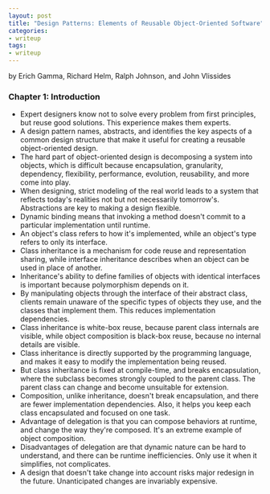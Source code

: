 ```yaml
---
layout: post
title: "Design Patterns: Elements of Reusable Object-Oriented Software"
categories:
- writeup
tags:
- writeup
---
```


by Erich Gamma, Richard Helm, Ralph Johnson, and John Vlissides

### Chapter 1: Introduction

* Expert designers know not to solve every problem from first principles, but reuse good solutions. This experience makes them experts.
* A design pattern names, abstracts, and identifies the key aspects of a common design structure that make it useful for creating a reusable object-oriented design.
* The hard part of object-oriented design is decomposing a system into objects, which is difficult because encapsulation, granularity, dependency, flexibility, performance, evolution, reusability, and more come into play.
* When designing, strict modeling of the real world leads to a system that reflects today's realities not but not necessarily tomorrow's. Abstractions are key to making a design flexible.
* Dynamic binding means that invoking a method doesn't commit to a particular implementation until runtime.
* An object's class refers to how it's implemented, while an object's type refers to only its interface.
* Class inheritance is a mechanism for code reuse and representation sharing, while interface inheritance describes when an object can be used in place of another.
* Inheritance's ability to define families of objects with identical interfaces is important because polymorphism depends on it.
* By manipulating objects through the interface of their abstract class, clients remain unaware of the specific types of objects they use, and the classes that implement them. This reduces implementation dependencies.
* Class inheritance is white-box reuse, because parent class internals are visible, while object composition is black-box reuse, because no internal details are visible.
* Class inheritance is directly supported by the programming language, and makes it easy to modify the implementation being reused.
* But class inheritance is fixed at compile-time, and breaks encapsulation, where the subclass becomes strongly coupled to the parent class. The parent class can change and become unsuitable for extension.
* Composition, unlike inheritance, doesn't break encapsulation, and there are fewer implementation dependencies. Also, it helps you keep each class encapsulated and focused on one task.
* Advantage of delegation is that you can compose behaviors at runtime, and change the way they're composed. It's an extreme example of object composition.
* Disadvantages of delegation are that dynamic nature can be hard to understand, and there can be runtime inefficiencies. Only use it when it simplifies, not complicates.
* A design that doesn't take change into account risks major redesign in the future. Unanticipated changes are invariably expensive.

